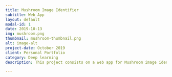 ```yaml
---
title: Mushroom Image Identifier
subtitle: Web App
layout: default
modal-id: 1
date: 2019-10-13
img: mushroom.png
thumbnail: mushroom-thumbnail.png
alt: image-alt
project-date: October 2019
client: Personal Portfolio
category: Deep learning
description: This project consists on a web app for Mushroom image identification based on pyTorch. Upload a mushroom image to get a prediction of which kind of mushroom it is.

---
```

